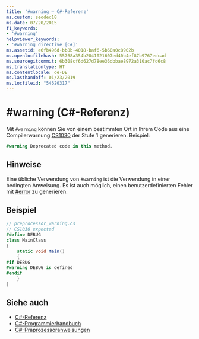 ```yaml
---
title: '#warning – C#-Referenz'
ms.custom: seodec18
ms.date: 07/20/2015
f1_keywords:
- '#warning'
helpviewer_keywords:
- '#warning directive [C#]'
ms.assetid: e6fb496d-bb8b-4018-baf6-5b60a0c8902b
ms.openlocfilehash: 55768a354b2841021607ed40b4ef87b9767edcad
ms.sourcegitcommit: 6b308cf6d627d78ee36dbbae8972a310ac7fd6c8
ms.translationtype: HT
ms.contentlocale: de-DE
ms.lasthandoff: 01/23/2019
ms.locfileid: "54620317"
---
```

# <a name="warning-c-reference"></a>#warning (C#-Referenz)
Mit `#warning` können Sie von einem bestimmten Ort in Ihrem Code aus eine Compilerwarnung [CS1030](../../misc/cs1030.md) der Stufe 1 generieren. Beispiel:  
  
```csharp
#warning Deprecated code in this method.  
```  
  
## <a name="remarks"></a>Hinweise
 Eine übliche Verwendung von `#warning` ist die Verwendung in einer bedingten Anweisung. Es ist auch möglich, einen benutzerdefinierten Fehler mit [#error](../../../csharp/language-reference/preprocessor-directives/preprocessor-error.md) zu generieren.  
  
## <a name="example"></a>Beispiel  

```csharp
// preprocessor_warning.cs  
// CS1030 expected  
#define DEBUG  
class MainClass
{  
    static void Main()
    {  
#if DEBUG  
#warning DEBUG is defined  
#endif  
    }  
}  
```  

## <a name="see-also"></a>Siehe auch

- [C#-Referenz](../../../csharp/language-reference/index.md)
- [C#-Programmierhandbuch](../../../csharp/programming-guide/index.md)
- [C#-Präprozessoranweisungen](../../../csharp/language-reference/preprocessor-directives/index.md)
